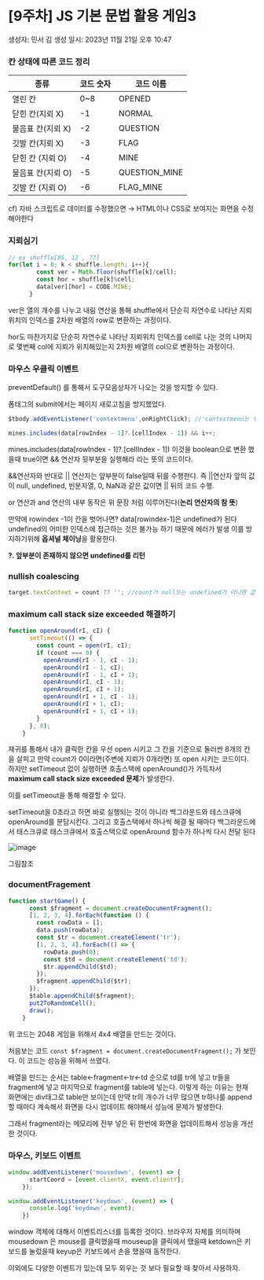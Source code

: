 # [9주차] JS 기본 문법 활용 게임3

생성자: 민서 김
생성 일시: 2023년 11월 21일 오후 10:47

### 칸 상태에 따른 코드 정리

| 종류 | 코드 숫자 | 코드 이름 |
| --- | --- | --- |
| 열린 칸 | 0~8 | OPENED |
| 닫힌 칸(지뢰 X) | -1 | NORMAL |
| 물음표 칸(지뢰 X) | -2 | QUESTION |
| 깃발 칸(지뢰 X) | -3 | FLAG |
| 닫힌 칸 (지뢰 O) | -4 | MINE |
| 물음표 칸(지뢰 O) | -5 | QUESTION_MINE |
| 깃발 칸 (지뢰 O) | -6 | FLAG_MINE |

cf) 자바 스크립트로 데이터를 수정했으면 → HTML이나 CSS로 보여지는 화면을 수정해야한다

### 지뢰심기

```jsx
// ex shuffle[85, 12 , 77]
for(let i = 0; k < shuffle.length; i++){
        const ver = Math.floor(shuffle[k]/cell); 
        const hor = shuffle[k]%cell;
        data[ver][hor] = CODE.MINE;
      }
```

ver은 열의 개수를 나누고 내림 연산을 통해 shuffle에서 단순히 자연수로 나타난 지뢰위치의 인덱스를 2차원 배열의 row로 변환하는 과정이다. 

hor도 마찬가지로 단순히 자연수로 나타난 지뢰위치 인덱스를 cell로 나눈 것의 나머지로 몇번째 col에 지뢰가 위치해있는지 2차원 배열의 col으로 변환하는 과정이다.

### **마우스 우클릭 이벤트**

preventDefault() 를 통해서 도구모음상자가 나오는 것을 방지할 수 있다.

폼태그의 submit에서는 페이지 새로고침을 방지했었다.

```jsx
$tbody.addEventListener('contextmenu',onRightClick); //'contextmenu는 우클릭을 감지한다

```

```jsx
mines.includes(data[rowIndex - 1]?.[cellIndex - 1]) && i++;
```

mines.includes(data[rowIndex - 1]?.[cellIndex - 1]) 이것을 boolean으로 변환 했을때 true이면 
 && 연산자 뒷부분을 실행해라 라는 뜻의 코드이다.

&&연산자와 반대로 || 연산자는 앞부분이 false일때 뒤를 수행한다. 즉 ||연산자 앞의 값이 null, undefined, 빈분자열, 0, NaN과 같은 값이면 || 뒤의 코드 수행.

or 연산과 and 연산의 내부 동작은 위 문장 처럼 이루어진다(**논리 연산자의 참 뜻**)

만약에 rowindex -1이 칸을 벗어나면? data[rowindex-1]은 undefined가 된다
undefined의 어떠한 인덱스에 접근하는 것은 불가능 하기 때문에 에러가 발생
이를 방지하기위해 **옵셔널 체이닝**을 활용한다.

**?. 앞부분이 존재하지 않으면 undefined를 리턴** 

### nullish coalescing

```jsx
target.textContext = count ?? ''; //count가 null또는 undefined가 아니면 값을 count로 null과 undefined라면 '' 로 설정
```

### **maximum call stack size exceeded 해결하기**

```jsx
function openAround(rI, cI) {
      setTimeout(() => {
        const count = open(rI, cI);
        if (count === 0) {
          openAround(rI - 1, cI - 1);
          openAround(rI - 1, cI);
          openAround(rI - 1, cI + 1);
          openAround(rI, cI - 1);
          openAround(rI, cI + 1);
          openAround(rI + 1, cI - 1);
          openAround(rI + 1, cI);
          openAround(rI + 1, cI + 1);
        }
      }, 0);
    }
```

재귀를 통해서 내가 클릭한 칸을 우선 open 시키고 그 칸을 기준으로 둘러싼 8개의 칸을 살피고 만약 count가 0이라면(주변에 지뢰가 0개라면) 또 open 시키는 코드이다.
하지만 setTimeout 없이 실행하면 호출스택에 openAround()가 가득차서  **maximum call stack size exceeded 문제**가 발생한다.

이를 setTimeout을 통해 해결할 수 있다. 

setTimeout을 0초라고 하면 바로 실행되는 것이 아니라 백그라운드와 테스크큐에 
openAround를 분담시킨다. 그리고 호출스택에서 하나씩 해결 될 때마다 백그라운드에서 태스크큐로 태스크큐에서 호출스택으로 openAround 함수가 하나씩 다시 전달 된다

![image](https://github.com/COW-edu/COW-React-2/assets/101965138/687ec255-bca8-4e84-b40d-0d349f4fee3b)

그림참조

### documentFragement

```jsx
function startGame() {
      const $fragment = document.createDocumentFragment();
      [1, 2, 3, 4].forEach(function () {
        const rowData = [];
        data.push(rowData);
        const $tr = document.createElement('tr');
        [1, 2, 3, 4].forEach(() => {
          rowData.push(0);
          const $td = document.createElement('td');
          $tr.appendChild($td);
        });
        $fragment.appendChild($tr);
      });
      $table.appendChild($fragment);
      put2ToRandomCell();
      draw();
    }
```

위 코드는 2048 게임을 위해서 4x4 배열을 만드는 것이다.

처음보는 코드 `const $fragment = document.createDocumentFragment();` 가 보인다. 이 코드는 성능을 위해서 쓰였다.

배열을 만드는 순서는 table←fragment←tr←td 순으로 td를 tr에 넣고 tr들을 fragment에 넣고 마지막으로 fragment를 table에 넣는다.
이렇게 하는 이유는 현재 화면에는 div태그로 table만 보이는데 만약 tr의 개수가 너무 많으면 tr하나를 append할 때마다 계속해서 화면을 다시 업데이트 해야해서 성능에 문제가 발생한다.

그래서 fragment라는 메모리에 전부 넣은 뒤 한번에 화면을 업데이트해서 성능을 개선한 것이다. 

### 마우스, 키보드 이벤트

```jsx
window.addEventListener('mousedown', (event) => {
      startCoord = [event.clientX, event.clientY];
    });
```

```jsx
window.addEventListener('keydown', (event) => {
      console.log('keydown', event);
    })
```

window 객체에 대해서 이벤트리스너를 등록한 것이다. 브라우저 자체를 의미하며
mousedown 은 mouse를 클릭했을때 mouseup을 클릭에서 땠을때
ketdown은 키보드를 눌렀을때 keyup은 키보드에서 손을 땠을때 동작한다.

이외에도 다양한 이벤트가 있는데 모두 외우는 것 보다 필요할 때 찾아서 사용하자.